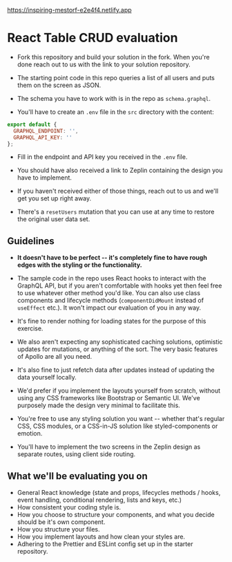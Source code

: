https://inspiring-mestorf-e2e4f4.netlify.app

# React Table CRUD evaluation

- Fork this repository and build your solution in the fork. When you're done reach out to us with the link to your solution repository.

- The starting point code in this repo queries a list of all users and puts them on the screen as JSON.

- The schema you have to work with is in the repo as `schema.graphql`.

- You'll have to create an `.env` file in the `src` directory with the content:

```js
export default {
  GRAPHQL_ENDPOINT: '',
  GRAPHQL_API_KEY: ''
};
```

- Fill in the endpoint and API key you received in the `.env` file.

- You should have also received a link to Zeplin containing the design you have to implement.

- If you haven't received either of those things, reach out to us and we'll get you set up right away.

- There's a `resetUsers` mutation that you can use at any time to restore the original user data set.

## Guidelines

- **It doesn't have to be perfect -- it's completely fine to have rough edges with the styling or the functionality.**

- The sample code in the repo uses React hooks to interact with the GraphQL API, but if you aren't comfortable with hooks yet then feel free to use whatever other method you'd like. You can also use class components and lifecycle methods (`componentDidMount` instead of `useEffect` etc.). It won't impact our evaluation of you in any way.

- It's fine to render nothing for loading states for the purpose of this exercise.

- We also aren't expecting any sophisticated caching solutions, optimistic updates for mutations, or anything of the sort. The very basic features of Apollo are all you need.

- It's also fine to just refetch data after updates instead of updating the data yourself locally.

- We'd prefer if you implement the layouts yourself from scratch, without using any CSS frameworks like Bootstrap or Semantic UI. We've purposely made the design very minimal to facilitate this.

- You're free to use any styling solution you want -- whether that's regular CSS, CSS modules, or a CSS-in-JS solution like styled-components or emotion.

- You'll have to implement the two screens in the Zeplin design as separate routes, using client side routing.

## What we'll be evaluating you on

- General React knowledge (state and props, lifecycles methods / hooks, event handling, conditional rendering, lists and keys, etc.)
- How consistent your coding style is.
- How you choose to structure your components, and what you decide should be it's own component.
- How you structure your files.
- How you implement layouts and how clean your styles are.
- Adhering to the Prettier and ESLint config set up in the starter repository.
